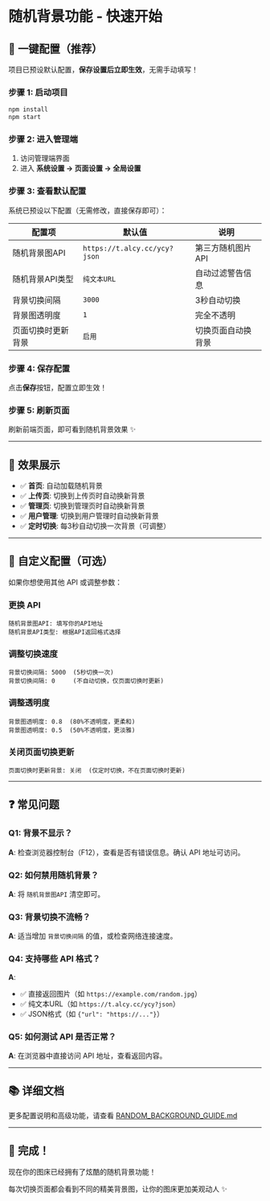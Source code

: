 # 随机背景功能 - 快速开始

## 🚀 一键配置（推荐）

项目已预设默认配置，**保存设置后立即生效**，无需手动填写！

### 步骤 1: 启动项目
```bash
npm install
npm start
```

### 步骤 2: 进入管理端
1. 访问管理端界面
2. 进入 **系统设置 -> 页面设置 -> 全局设置**

### 步骤 3: 查看默认配置
系统已预设以下配置（无需修改，直接保存即可）：

| 配置项 | 默认值 | 说明 |
|--------|--------|------|
| 随机背景图API | `https://t.alcy.cc/ycy?json` | 第三方随机图片API |
| 随机背景API类型 | `纯文本URL` | 自动过滤警告信息 |
| 背景切换间隔 | `3000` | 3秒自动切换 |
| 背景图透明度 | `1` | 完全不透明 |
| 页面切换时更新背景 | `启用` | 切换页面自动换背景 |

### 步骤 4: 保存配置
点击**保存**按钮，配置立即生效！

### 步骤 5: 刷新页面
刷新前端页面，即可看到随机背景效果 ✨

---

## 🎨 效果展示

- ✅ **首页**: 自动加载随机背景
- ✅ **上传页**: 切换到上传页时自动换新背景
- ✅ **管理页**: 切换到管理页时自动换新背景
- ✅ **用户管理**: 切换到用户管理时自动换新背景
- ✅ **定时切换**: 每3秒自动切换一次背景（可调整）

---

## 🔧 自定义配置（可选）

如果你想使用其他 API 或调整参数：

### 更换 API
```
随机背景图API: 填写你的API地址
随机背景API类型: 根据API返回格式选择
```

### 调整切换速度
```
背景切换间隔: 5000  (5秒切换一次)
背景切换间隔: 0     (不自动切换，仅页面切换时更新)
```

### 调整透明度
```
背景图透明度: 0.8  (80%不透明度，更柔和)
背景图透明度: 0.5  (50%不透明度，更淡雅)
```

### 关闭页面切换更新
```
页面切换时更新背景: 关闭  (仅定时切换，不在页面切换时更新)
```

---

## ❓ 常见问题

### Q1: 背景不显示？
**A**: 检查浏览器控制台（F12），查看是否有错误信息。确认 API 地址可访问。

### Q2: 如何禁用随机背景？
**A**: 将 `随机背景图API` 清空即可。

### Q3: 背景切换不流畅？
**A**: 适当增加 `背景切换间隔` 的值，或检查网络连接速度。

### Q4: 支持哪些 API 格式？
**A**: 
- ✅ 直接返回图片（如 `https://example.com/random.jpg`）
- ✅ 纯文本URL（如 `https://t.alcy.cc/ycy?json`）
- ✅ JSON格式（如 `{"url": "https://..."}`）

### Q5: 如何测试 API 是否正常？
**A**: 在浏览器中直接访问 API 地址，查看返回内容。

---

## 📚 详细文档

更多配置说明和高级功能，请查看 [RANDOM_BACKGROUND_GUIDE.md](./RANDOM_BACKGROUND_GUIDE.md)

---

## 🎉 完成！

现在你的图床已经拥有了炫酷的随机背景功能！

每次切换页面都会看到不同的精美背景图，让你的图床更加美观动人 ✨
